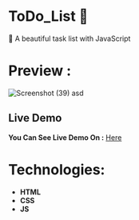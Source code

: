 # ToDo_List 📃
🔰 A beautiful task list with JavaScript 
# Preview :
![Screenshot (39)](https://github.com/hamedaskari/ToDo_List/assets/63067445/4f8e5013-4c88-4d9e-9576-50f012a4383c)
asd
## Live Demo

**You Can See Live Demo On :** [Here](https://raw.githack.com/hamedaskari/ToDo_List/master/index.html)

# Technologies:
   - **HTML**
   - **CSS**
   - **JS**
